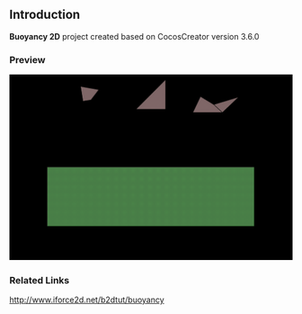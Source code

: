 ## Introduction
**Buoyancy 2D** project created based on CocosCreator version 3.6.0

### Preview
![image](../../../gif/202209/2022091403.gif)

### Related Links
http://www.iforce2d.net/b2dtut/buoyancy
